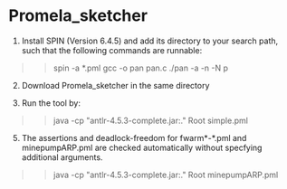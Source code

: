 # Promela_sketcher


1. Install SPIN (Version 6.4.5) and add its directory to your search path, such that the following commands are runnable: 
>> spin -a *.pml
>> gcc -o pan pan.c
>> ./pan -a -n -N p

2. Download Promela_sketcher in the same directory

3. Run the tool by:
>> java -cp "antlr-4.5.3-complete.jar:." Root simple.pml

5. The assertions and deadlock-freedom for fwarm*-*.pml and minepumpARP.pml are checked automatically without specfying additional arguments.
>> java -cp "antlr-4.5.3-complete.jar:." Root minepumpARP.pml

